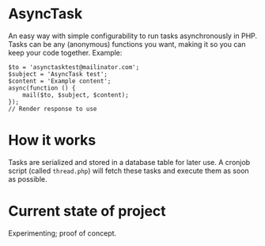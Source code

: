 # AsyncTask
An easy way with simple configurability to run tasks asynchronously in PHP. Tasks can be any (anonymous) functions you want, making it so you can keep your code together. Example:

	$to = 'asynctasktest@mailinator.com';
	$subject = 'AsyncTask test';
	$content = 'Example content';
	async(function () {
		mail($to, $subject, $content);
	});
	// Render response to use

# How it works
Tasks are serialized and stored in a database table for later use. A cronjob script (called `thread.php`) will fetch these tasks and execute them as soon as possible.

# Current state of project
Experimenting; proof of concept.
